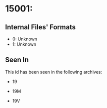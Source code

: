 # 15001: 

## Internal Files' Formats
- 0: Unknown
- 1: Unknown

## Seen In

This id has been seen in the following archives:  

- 19  

- 19M  

- 19V  
